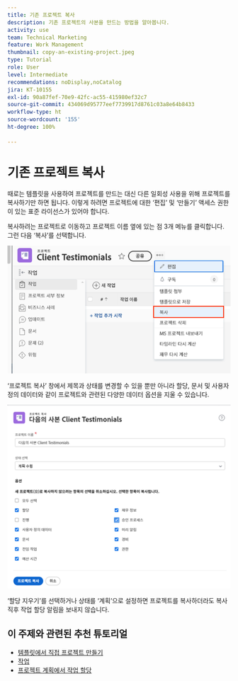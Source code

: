 ```yaml
---
title: 기존 프로젝트 복사
description: 기존 프로젝트의 사본을 만드는 방법을 알아봅니다.
activity: use
team: Technical Marketing
feature: Work Management
thumbnail: copy-an-existing-project.jpeg
type: Tutorial
role: User
level: Intermediate
recommendations: noDisplay,noCatalog
jira: KT-10155
exl-id: 90a87fef-70e9-42fc-ac55-415980ef32c7
source-git-commit: 434069d95777eef7739917d8761c03a8e64b8433
workflow-type: ht
source-wordcount: '155'
ht-degree: 100%

---
```


# 기존 프로젝트 복사

때로는 템플릿을 사용하여 프로젝트를 만드는 대신 다른 일회성 사용을 위해 프로젝트를 복사하기만 하면 됩니다. 이렇게 하려면 프로젝트에 대한 ‘편집’ 및 ‘만들기’ 액세스 권한이 있는 표준 라이선스가 있어야 합니다.

복사하려는 프로젝트로 이동하고 프로젝트 이름 옆에 있는 점 3개 메뉴를 클릭합니다. 그런 다음 ‘복사’를 선택합니다.

![프로젝트 메뉴 옵션 복사](assets/copy-existing-01.png)

‘프로젝트 복사’ 창에서 제목과 상태를 변경할 수 있을 뿐만 아니라 할당, 문서 및 사용자 정의 데이터와 같이 프로젝트와 관련된 다양한 데이터 옵션을 지울 수 있습니다.

![프로젝트 옵션 복사](assets/copy-existing-02.png)

‘할당 지우기’를 선택하거나 상태를 ‘계획’으로 설정하면 프로젝트를 복사하더라도 복사 직후 작업 할당 알림을 보내지 않습니다.

## 이 주제와 관련된 추천 튜토리얼

* [템플릿에서 직접 프로젝트 만들기](/help/manage-work/create-and-manage-project-templates/create-a-project-directly-from-a-template.md)
* [작업](/help/manage-work/tasks/work-with-tasks.md)
* [프로젝트 계획에서 작업 할당](/help/manage-work/tasks/assign-tasks-from-the-project-plan.md)
